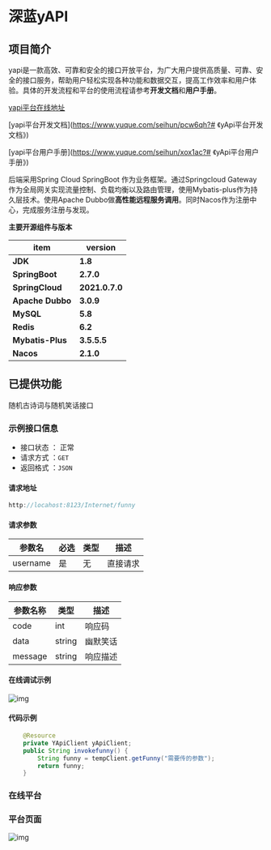 # 深蓝yAPI



## 项目简介



yapi是一款高效、可靠和安全的接口开放平台，为广大用户提供高质量、可靠、安全的接口服务，帮助用户轻松实现各种功能和数据交互，提高工作效率和用户体验。具体的开发流程和平台的使用流程请参考**开发文档**和**用户手册**。

[yapi平台在线地址](http://8.134.203.203/)

[yapi平台开发文档](https://www.yuque.com/seihun/pcw6qh?# 《yApi平台开发文档》)

[yapi平台用户手册](https://www.yuque.com/seihun/xox1ac?# 《yApi平台用户手册》)

后端采用Spring Cloud SpringBoot 作为业务框架。通过Springcloud Gateway作为全局网关实现流量控制、负载均衡以及路由管理，使用Mybatis-plus作为持久层技术。使用Apache Dubbo做**高性能远程服务调用**。同时Nacos作为注册中心，完成服务注册与发现。

**主要开源组件与版本**

| **item**         | **version**    |
| ---------------- | -------------- |
| **JDK**          | **1.8**        |
| **SpringBoot**   | **2.7.0**      |
| **SpringCloud**  | **2021.0.7.0** |
| **Apache Dubbo** | **3.0.9**      |
| **MySQL**        | **5.8**        |
| **Redis**        | **6.2**        |
| **Mybatis-Plus** | **3.5.5.5**    |
| **Nacos**        | **2.1.0**      |

## 已提供功能

随机古诗词与随机笑话接口

###  示例接口信息

- 接口状态 ： 正常
- 请求方式 ：`GET`
- 返回格式 ：`JSON`

#### 请求地址

```java
http://locahost:8123/Internet/funny
```

#### 请求参数

| 参数名   | 必选 | 类型 | 描述     |
| -------- | ---- | ---- | -------- |
| username | 是   | 无   | 直接请求 |

####  响应参数

| 参数名称 | 类型   | 描述     |
| -------- | ------ | -------- |
| code     | int    | 响应码   |
| data     | string | 幽默笑话 |
| message  | string | 响应描述 |

#### 在线调试示例

![img](https://cdn.nlark.com/yuque/0/2025/png/50672796/1738023103645-1ce66b27-f97a-4463-b3a1-130a9fb33321.png)



#### 代码示例

```java
    @Resource
    private YApiClient yApiClient;
    public String invokefunny() {
        String funny = tempClient.getFunny("需要传的参数");    
        return funny;
    }
```

### 在线平台

### 平台页面

![img](https://cdn.nlark.com/yuque/0/2025/png/50672796/1738331660112-d7c2ab2a-70ab-4cf4-a347-415357529437.png)